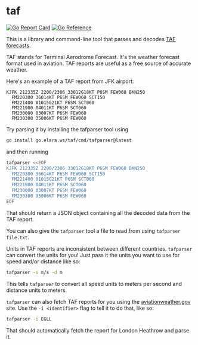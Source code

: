# taf

[![Go Report Card](https://goreportcard.com/badge/go.elara.ws/taf)](https://goreportcard.com/report/go.elara.ws/taf)
[![Go Reference](https://pkg.go.dev/badge/go.elara.ws/taf.svg)](https://pkg.go.dev/go.elara.ws/taf)

This is a library and command-line tool that parses and decodes [TAF forecasts](https://en.wikipedia.org/wiki/Terminal_aerodrome_forecast).

TAF stands for Terminal Aerodrome Forecast. It's the weather forecast format used in aviation. TAF reports are useful as a free source of accurate weather.

Here's an example of a TAF report from JFK airport:

```
KJFK 212335Z 2200/2306 33012G18KT P6SM FEW060 BKN250
  FM220300 36014KT P6SM FEW060 SCT150
  FM221400 01015G21KT P6SM SCT060
  FM221900 04011KT P6SM SCT060
  FM230000 03007KT P6SM FEW060
  FM230300 35006KT P6SM FEW060
```

Try parsing it by installing the tafparser tool using

```bash
go install go.elara.ws/taf/cmd/tafparser@latest
```

and then running

```bash
tafparser <<EOF
KJFK 212335Z 2200/2306 33012G18KT P6SM FEW060 BKN250
  FM220300 36014KT P6SM FEW060 SCT150
  FM221400 01015G21KT P6SM SCT060
  FM221900 04011KT P6SM SCT060
  FM230000 03007KT P6SM FEW060
  FM230300 35006KT P6SM FEW060
EOF
```

That should return a JSON object containing all the decoded data from the TAF report.

You can also give the `tafparser` tool a file to read from using `tafparser file.txt`.

Units in TAF reports are inconsistent between different countries. `tafparser` can convert the units for you! Just pass it the units you want to use for speed and/or distance like so:

```bash
tafparser -s m/s -d m
```

This tells `tafparser` to convert all speed units to meters per second and distance units to meters.

`tafparser` can also fetch TAF reports for you using the [aviationweather.gov](https://aviationweather.gov) site. Use the `-i <identifier>` flag to tell it to do that, like so:

```bash
tafparser -i EGLL
```

That should automatically fetch the report for London Heathrow and parse it.